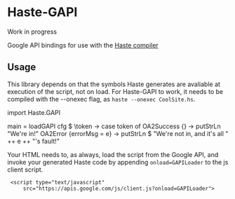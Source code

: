 Haste-GAPI
==========

Work in progress

Google API bindings for use with the [Haste compiler](http://haste-lang.org)

Usage
-----

This library depends on that the symbols Haste generates are avaliable at
execution of the script, not on load. For Haste-GAPI to work, it needs to
be compiled with the --onexec flag, as `haste --onexec CoolSite.hs`.

   import Haste.GAPI

   main = loadGAPI cfg $ \token -> case token of
   	OA2Success {} -> putStrLn "We're in!"
	OA2Error {errorMsg = e} -> putStrLn $ "We're not in, and it's all "
		 ++ e ++ "'s fault!"

Your HTML needs to, as always, load the script from the Google API, and invoke
your generated Haste code by appending `onload=GAPILoader` to the js client
script. 

     <script type="text/javascript"
	     src="https://apis.google.com/js/client.js?onload=GAPILoader">


